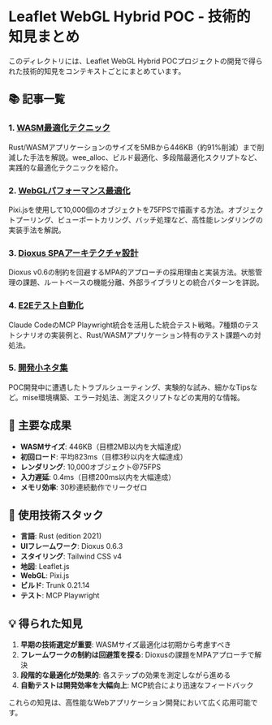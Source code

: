 # Leaflet WebGL Hybrid POC - 技術的知見まとめ

このディレクトリには、Leaflet WebGL Hybrid POCプロジェクトの開発で得られた技術的知見をコンテキストごとにまとめています。

## 📚 記事一覧

### 1. [WASM最適化テクニック](./wasm-optimization-techniques.md)
Rust/WASMアプリケーションのサイズを5MBから446KB（約91%削減）まで削減した手法を解説。wee_alloc、ビルド最適化、多段階最適化スクリプトなど、実践的な最適化テクニックを紹介。

### 2. [WebGLパフォーマンス最適化](./webgl-performance-optimization.md)
Pixi.jsを使用して10,000個のオブジェクトを75FPSで描画する方法。オブジェクトプーリング、ビューポートカリング、バッチ処理など、高性能レンダリングの実装手法を解説。

### 3. [Dioxus SPAアーキテクチャ設計](./dioxus-spa-architecture.md)
Dioxus v0.6の制約を回避するMPA的アプローチの採用理由と実装方法。状態管理の課題、ルートベースの機能分離、外部ライブラリとの統合パターンを詳説。

### 4. [E2Eテスト自動化](./e2e-testing-with-playwright.md)
Claude CodeのMCP Playwright統合を活用した統合テスト戦略。7種類のテストシナリオの実装例と、Rust/WASMアプリケーション特有のテスト課題への対処法。

### 5. [開発小ネタ集](./development-tips.md)
POC開発中に遭遇したトラブルシューティング、実験的な試み、細かなTipsなど。mise環境構築、エラー対処法、測定スクリプトなどの実用的な情報。

## 🎯 主要な成果

- **WASMサイズ**: 446KB（目標2MB以内を大幅達成）
- **初回ロード**: 平均823ms（目標3秒以内を大幅達成）
- **レンダリング**: 10,000オブジェクト@75FPS
- **入力遅延**: 0.4ms（目標200ms以内を大幅達成）
- **メモリ効率**: 30秒連続動作でリークゼロ

## 🔧 使用技術スタック

- **言語**: Rust (edition 2021)
- **UIフレームワーク**: Dioxus 0.6.3
- **スタイリング**: Tailwind CSS v4
- **地図**: Leaflet.js
- **WebGL**: Pixi.js
- **ビルド**: Trunk 0.21.14
- **テスト**: MCP Playwright

## 💡 得られた知見

1. **早期の技術選定が重要**: WASMサイズ最適化は初期から考慮すべき
2. **フレームワークの制約は回避策を探る**: Dioxusの課題をMPAアプローチで解決
3. **段階的な最適化が効果的**: 各ステップの効果を測定しながら進める
4. **自動テストは開発効率を大幅向上**: MCP統合により迅速なフィードバック

これらの知見は、高性能なWebアプリケーション開発において広く応用可能です。